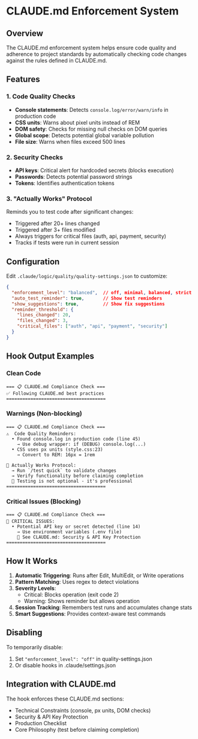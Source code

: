 # CLAUDE.md Enforcement System

## Overview

The CLAUDE.md enforcement system helps ensure code quality and adherence to project standards by automatically checking code changes against the rules defined in CLAUDE.md.

## Features

### 1. Code Quality Checks
- **Console statements**: Detects `console.log/error/warn/info` in production code
- **CSS units**: Warns about pixel units instead of REM
- **DOM safety**: Checks for missing null checks on DOM queries
- **Global scope**: Detects potential global variable pollution
- **File size**: Warns when files exceed 500 lines

### 2. Security Checks
- **API keys**: Critical alert for hardcoded secrets (blocks execution)
- **Passwords**: Detects potential password strings
- **Tokens**: Identifies authentication tokens

### 3. "Actually Works" Protocol
Reminds you to test code after significant changes:
- Triggered after 20+ lines changed
- Triggered after 3+ files modified
- Always triggers for critical files (auth, api, payment, security)
- Tracks if tests were run in current session

## Configuration

Edit `.claude/logic/quality/quality-settings.json` to customize:

```json
{
  "enforcement_level": "balanced",  // off, minimal, balanced, strict
  "auto_test_reminder": true,       // Show test reminders
  "show_suggestions": true,         // Show fix suggestions
  "reminder_threshold": {
    "lines_changed": 20,
    "files_changed": 3,
    "critical_files": ["auth", "api", "payment", "security"]
  }
}
```

## Hook Output Examples

### Clean Code
```
=== 📋 CLAUDE.md Compliance Check ===
✅ Following CLAUDE.md best practices
=====================================
```

### Warnings (Non-blocking)
```
=== 📋 CLAUDE.md Compliance Check ===
⚠️  Code Quality Reminders:
  • Found console.log in production code (line 45)
    → Use debug wrapper: if (DEBUG) console.log(...)
  • CSS uses px units (style.css:23)
    → Convert to REM: 16px = 1rem

🧪 Actually Works Protocol:
  → Run `/test quick` to validate changes
  → Verify functionality before claiming completion
  📖 Testing is not optional - it's professional
=====================================
```

### Critical Issues (Blocking)
```
=== 📋 CLAUDE.md Compliance Check ===
🚨 CRITICAL ISSUES:
  • Potential API key or secret detected (line 14)
    → Use environment variables (.env file)
    📖 See CLAUDE.md: Security & API Key Protection
=====================================
```

## How It Works

1. **Automatic Triggering**: Runs after Edit, MultiEdit, or Write operations
2. **Pattern Matching**: Uses regex to detect violations
3. **Severity Levels**: 
   - Critical: Blocks operation (exit code 2)
   - Warning: Shows reminder but allows operation
4. **Session Tracking**: Remembers test runs and accumulates change stats
5. **Smart Suggestions**: Provides context-aware test commands

## Disabling

To temporarily disable:
1. Set `"enforcement_level": "off"` in quality-settings.json
2. Or disable hooks in .claude/settings.json

## Integration with CLAUDE.md

The hook enforces these CLAUDE.md sections:
- Technical Constraints (console, px units, DOM checks)
- Security & API Key Protection
- Production Checklist
- Core Philosophy (test before claiming completion)